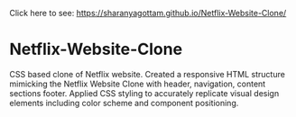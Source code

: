 Click here to see: https://sharanyagottam.github.io/Netflix-Website-Clone/
# Netflix-Website-Clone
CSS based clone of Netflix website. Created a responsive HTML structure mimicking the Netflix Website Clone with header, navigation, content sections footer. Applied CSS styling to accurately replicate visual design elements including color scheme and component positioning.
